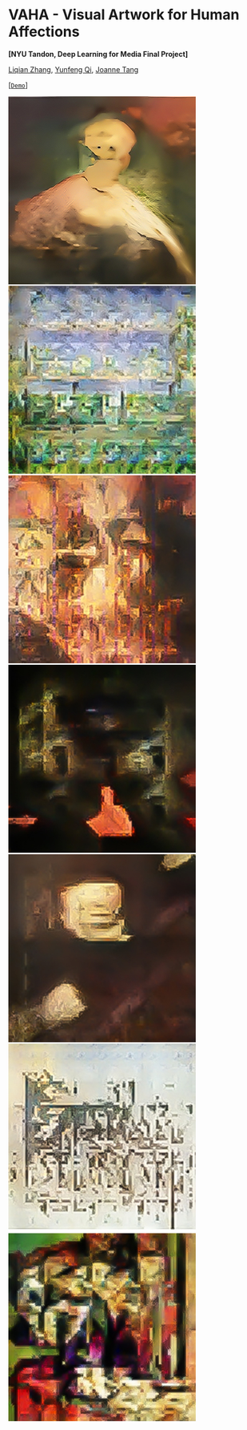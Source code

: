 # VAHA - Visual Artwork for Human Affections
 
**[NYU Tandon, Deep Learning for Media Final Project]**

[Liqian Zhang](), [Yunfeng Qi](), [Joanne Tang]()

[[`Demo`](https://colab.research.google.com/drive/1sGToDW9JF8Q5iSagNdZ5_ornuEncvPl5?usp=sharing)]

![t2i `happy`](assets/happy.jpg)
![t2i](assets/happy2.jpg)
![t2i](assets/angry.jpg)
![t2i](assets/fearful.jpg)
![t2i](assets/Headshot-16.jpg)
![t2i](assets/neutral.jpg)
![t2i](assets/surprised.jpg)
